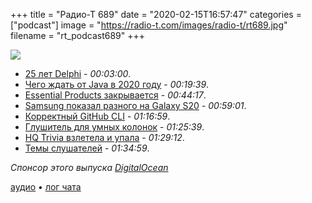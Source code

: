+++
title = "Радио-Т 689"
date = "2020-02-15T16:57:47"
categories = ["podcast"]
image = "https://radio-t.com/images/radio-t/rt689.jpg"
filename = "rt_podcast689"
+++

![](https://radio-t.com/images/radio-t/rt689.jpg)

- [25 лет Delphi](https://community.idera.com/developer-tools/b/blog/posts/25-years-of-excellence) - *00:03:00*.
- [Чего ждать от Java в 2020 году](https://habr.com/ru/company/dins/blog/488302/) - *00:19:39*.
- [Essential Products закрывается](https://9to5google.com/2020/02/12/essential-shutting-down/) - *00:44:17*.
- [Samsung показал разного на Galaxy S20](https://www.engadget.com/2020/02/11/samsung-galaxy-s20-event-roundup/) - *00:59:01*.
- [Корректный GitHub CLI](https://github.blog/2020-02-12-supercharge-your-command-line-experience-github-cli-is-now-in-beta/) - *01:16:59*.
- [Глушитель для умных колонок](https://mashable.com/article/bracelet-jams-alexa-smart-speakers/) - *01:25:39*.
- [HQ Trivia взлетела и упала](https://techcrunch.com/2020/02/14/hq-trivia-shuts-down/) - *01:29:12*.
- [Темы слушателей](https://radio-t.com/p/2020/02/11/prep-689/) - *01:34:59*.

*Спонсор этого выпуска [DigitalOcean](https://www.digitalocean.com)*


[аудио](https://cdn.radio-t.com/rt_podcast689.mp3) • [лог чата](https://chat.radio-t.com/logs/radio-t-689.html)
<audio src="https://cdn.radio-t.com/rt_podcast689.mp3" preload="none"></audio>
